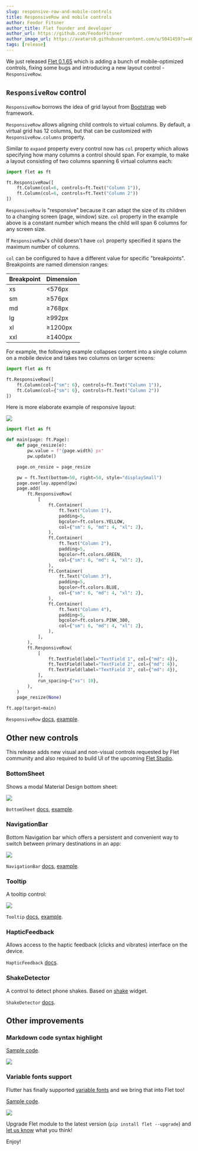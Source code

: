 ```yaml
---
slug: responsive-row-and-mobile-controls
title: ResponsiveRow and mobile controls
author: Feodor Fitsner
author_title: Flet founder and developer
author_url: https://github.com/FeodorFitsner
author_image_url: https://avatars0.githubusercontent.com/u/5041459?s=400&v=4
tags: [release]
---
```


We just released [Flet 0.1.65](https://pypi.org/project/flet/0.1.65/) which is adding a bunch of mobile-optimized controls, fixing some bugs and introducing a new layout control - `ResponsiveRow`.

## `ResponsiveRow` control

`ResponsiveRow` borrows the idea of grid layout from [Bootstrap](https://getbootstrap.com/docs/5.2/layout/grid/) web framework.

`ResponsiveRow` allows aligning child controls to virtual columns. By default, a virtual grid has 12 columns, but that can be customized with `ResponsiveRow.columns` property.

Similar to `expand` property every control now has `col` property which allows specifying how many columns a control should span. For example, to make a layout consisting of two columns spanning 6 virtual columns each:

```python
import flet as ft

ft.ResponsiveRow([
    ft.Column(col=6, controls=ft.Text("Column 1")),
    ft.Column(col=6, controls=ft.Text("Column 2"))
])
```

`ResponsiveRow` is "responsive" because it can adapt the size of its children to a changing screen (page, window) size. `col` property in the example above is a constant number which means the child will span 6 columns for any screen size.

If `ResponsiveRow`'s child doesn't have `col` property specified it spans the maximum number of columns.

`col` can be configured to have a different value for specific "breakpoints". Breakpoints are named dimension ranges:

| Breakpoint | Dimension |
|---|---|
| xs | \<576px |
| sm | ≥576px |
| md | ≥768px |
| lg | ≥992px |
| xl | ≥1200px |
| xxl | ≥1400px |

For example, the following example collapses content into a single column on a mobile device and takes two columns on larger screens:

```python
import flet as ft

ft.ResponsiveRow([
    ft.Column(col={"sm": 6}, controls=ft.Text("Column 1")),
    ft.Column(col={"sm": 6}, controls=ft.Text("Column 2"))
])
```

Here is more elaborate example of responsive layout:

<img src="/img/docs/controls/responsive-row/responsive-layout.gif" className="screenshot-100"/>

```python
import flet as ft

def main(page: ft.Page):
    def page_resize(e):
        pw.value = f"{page.width} px"
        pw.update()

    page.on_resize = page_resize

    pw = ft.Text(bottom=50, right=50, style="displaySmall")
    page.overlay.append(pw)
    page.add(
        ft.ResponsiveRow(
            [
                ft.Container(
                    ft.Text("Column 1"),
                    padding=5,
                    bgcolor=ft.colors.YELLOW,
                    col={"sm": 6, "md": 4, "xl": 2},
                ),
                ft.Container(
                    ft.Text("Column 2"),
                    padding=5,
                    bgcolor=ft.colors.GREEN,
                    col={"sm": 6, "md": 4, "xl": 2},
                ),
                ft.Container(
                    ft.Text("Column 3"),
                    padding=5,
                    bgcolor=ft.colors.BLUE,
                    col={"sm": 6, "md": 4, "xl": 2},
                ),
                ft.Container(
                    ft.Text("Column 4"),
                    padding=5,
                    bgcolor=ft.colors.PINK_300,
                    col={"sm": 6, "md": 4, "xl": 2},
                ),
            ],
        ),
        ft.ResponsiveRow(
            [
                ft.TextField(label="TextField 1", col={"md": 4}),
                ft.TextField(label="TextField 2", col={"md": 4}),
                ft.TextField(label="TextField 3", col={"md": 4}),
            ],
            run_spacing={"xs": 10},
        ),
    )
    page_resize(None)

ft.app(target=main)
```

`ResponsiveRow` [docs](/docs/controls/responsiverow), [example](https://github.com/flet-dev/examples/blob/main/python/controls/responsive-row/responsive-layout.py).

## Other new controls

This release adds new visual and non-visual controls requested by Flet community and also required to build UI of the upcoming [Flet Studio](/docs/cookbook/mobile-support#flet-studio-for-ios-and-android).

### BottomSheet

Shows a modal Material Design bottom sheet:

<img src="/img/docs/controls/bottom-sheet/bottom-sheet-sample.gif" className="screenshot-30"/>

`BottomSheet` [docs](/docs/controls/bottomsheet), [example](https://github.com/flet-dev/examples/blob/main/python/controls/bottom-sheet/modal-bottom-sheet.py).

### NavigationBar

Bottom Navigation bar which offers a persistent and convenient way to switch between primary destinations in an app:

<img src="/img/docs/controls/navigation-bar/navigation-bar-sample.gif" className="screenshot-40"/>

`NavigationBar` [docs](/docs/controls/navigationbar), [example](https://github.com/flet-dev/examples/blob/main/python/controls/navigation-bar/navigation-bar-sample.py).

### Tooltip

A tooltip control:

<img src="/img/docs/controls/tooltip/custom-tooltip.gif" className="screenshot-30"/>

`Tooltip` [docs](/docs/controls/tooltip), [example](https://github.com/flet-dev/examples/blob/main/python/controls/tooltip/custom-tooltip.py).

### HapticFeedback

Allows access to the haptic feedback (clicks and vibrates) interface on the device.

`HapticFeedback` [docs](/docs/controls/hapticfeedback).

### ShakeDetector

A control to detect phone shakes. Based on [shake](https://pub.dev/packages/shake) widget.

`ShakeDetector` [docs](/docs/controls/shakedetector).

## Other improvements

### Markdown code syntax highlight

[Sample code](https://github.com/flet-dev/examples/blob/main/python/controls/markdown/markdown-code-highlight.py).

<img src="/img/docs/controls/markdown/markdown-highlight.png" className="screenshot-60"/>

### Variable fonts support

Flutter has finally supported [variable fonts](https://fonts.google.com/knowledge/introducing_type/introducing_variable_fonts) and we bring that into Flet too! 

[Sample code](https://github.com/flet-dev/examples/blob/main/python/controls/text/variable-weight-font.py).

<img src="/img/docs/controls/text/variable-weight-font.gif" className="screenshot-50" />

Upgrade Flet module to the latest version (`pip install flet --upgrade`) and [let us know](https://discord.gg/dzWXP8SHG8) what you think!

Enjoy!